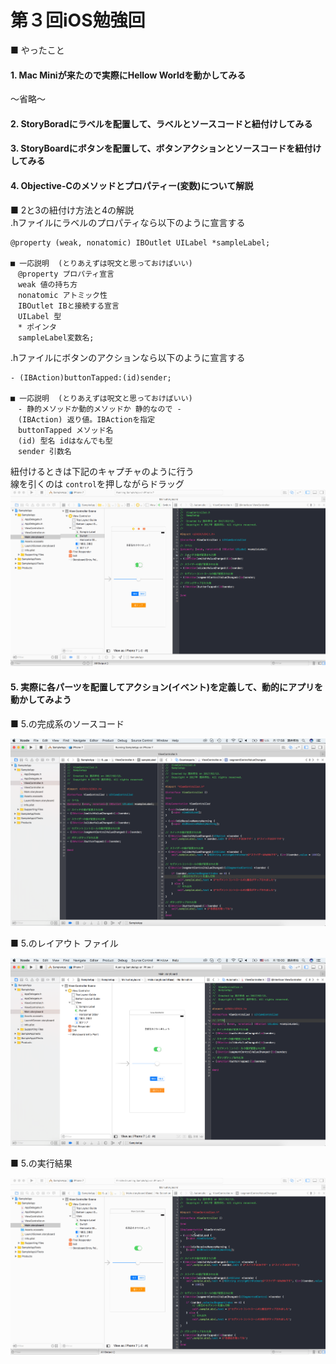 # 第３回iOS勉強回

■ やったこと<br>
#### 1. Mac Miniが来たので実際にHellow Worldを動かしてみる<br>
〜省略〜
#### 2. StoryBoradにラベルを配置して、ラベルとソースコードと紐付けしてみる<br>
#### 3. StoryBoardにボタンを配置して、ボタンアクションとソースコードを紐付けしてみる<br>
#### 4. Objective-Cのメソッドとプロパティー(変数)について解説<br>
■ 2と3の紐付け方法と4の解説<br>
.hファイルにラベルのプロパティなら以下のように宣言する<br>
```
@property (weak, nonatomic) IBOutlet UILabel *sampleLabel;

■ 一応説明  (とりあえずは呪文と思っておけばいい)
　@property プロパティ宣言　
　weak 値の持ち方
　nonatomic アトミック性
　IBOutlet IBと接続する宣言 
　UILabel 型 
　* ポインタ 
　sampleLabel変数名;
```
.hファイルにボタンのアクションなら以下のように宣言する<br>
```
- (IBAction)buttonTapped:(id)sender;

■ 一応説明  (とりあえずは呪文と思っておけばいい)
　- 静的メソッドか動的メソッドか 静的なので -
　(IBAction) 返り値。IBActionを指定
　buttonTapped メソッド名
　(id) 型名 idはなんでも型
　sender 引数名
```
紐付けるときは下記のキャプチャのように行う<br>
線を引くのは `control`を押しながらドラッグ<br>
<img width="700" src="https://github.com/krsakai/StudyiOS/blob/chapter_3/chapter3/chapter3_mapping.gif?raw=true"/><br>

#### 5. 実際に各パーツを配置してアクション(イベント)を定義して、動的にアプリを動かしてみよう<br>

■ 5.の完成系のソースコード

<img width="700" src="https://github.com/krsakai/StudyiOS/blob/chapter_3/chapter3/source_code.png?raw=true"/>

■ 5.のレイアウト ファイル

<img width="700" src="https://github.com/krsakai/StudyiOS/blob/chapter_3/chapter3/layout.png?raw=true"/>

■ 5.の実行結果

<img width="700" src="https://github.com/krsakai/StudyiOS/blob/chapter_3/chapter3/captuer_3.gif?raw=true"/>
